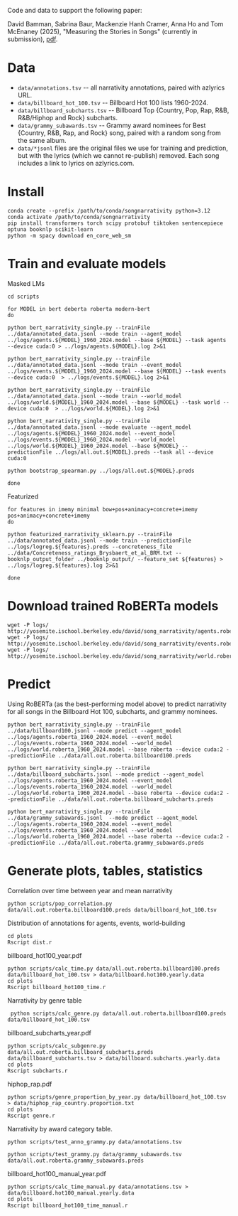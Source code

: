 Code and data to support the following paper:

David Bamman, Sabrina Baur, Mackenzie Hanh Cramer, Anna Ho and Tom
 McEnaney (2025), "Measuring the Stories in Songs" (currently in submission), [pdf](https://osf.io/preprints/socarxiv/5ys9c_v1).

# Data

* `data/annotations.tsv` -- all narrativity annotations, paired with azlyrics URL.
* `data/billboard_hot_100.tsv` -- Billboard Hot 100 lists 1960-2024.
* `data/billboard_subcharts.tsv` -- Billboard Top {Country, Pop, Rap, R&B, R&B/Hiphop and Rock} subcharts.
* `data/grammy_subawards.tsv` -- Grammy award nominees for Best {Country, R&B, Rap, and Rock} song, paired with a random song from the same album.
* `data/*jsonl` files are the original files we use for training and prediction, but with the lyrics (which we cannot re-publish) removed.  Each song includes a link to lyrics on azlyrics.com.


# Install 

```
conda create --prefix /path/to/conda/songnarrativity python=3.12
conda activate /path/to/conda/songnarrativity
pip install transformers torch scipy protobuf tiktoken sentencepiece optuna booknlp scikit-learn
python -m spacy download en_core_web_sm
```


# Train and evaluate models

Masked LMs

```
cd scripts

for MODEL in bert deberta roberta modern-bert
do

python bert_narrativity_single.py --trainFile ../data/annotated_data.jsonl --mode train --agent_model ../logs/agents.${MODEL}_1960_2024.model --base ${MODEL} --task agents --device cuda:0 > ../logs/agents.${MODEL}.log 2>&1

python bert_narrativity_single.py --trainFile ../data/annotated_data.jsonl --mode train --event_model ../logs/events.${MODEL}_1960_2024.model --base ${MODEL} --task events --device cuda:0  > ../logs/events.${MODEL}.log 2>&1

python bert_narrativity_single.py --trainFile ../data/annotated_data.jsonl --mode train --world_model ../logs/world.${MODEL}_1960_2024.model --base ${MODEL} --task world --device cuda:0  > ../logs/world.${MODEL}.log 2>&1

python bert_narrativity_single.py --trainFile ../data/annotated_data.jsonl --mode evaluate --agent_model ../logs/agents.${MODEL}_1960_2024.model --event_model ../logs/events.${MODEL}_1960_2024.model --world_model ../logs/world.${MODEL}_1960_2024.model --base ${MODEL} --predictionFile ../logs/all.out.${MODEL}.preds --task all --device cuda:0

python bootstrap_spearman.py ../logs/all.out.${MODEL}.preds

done

```

Featurized

```
for features in imemy minimal bow+pos+animacy+concrete+imemy pos+animacy+concrete+imemy
do

python featurized_narrativity_sklearn.py --trainFile ../data/annotated_data.jsonl --mode train --predictionFile ../logs/logreg.${features}.preds --concreteness_file ../data/Concreteness_ratings_Brysbaert_et_al_BRM.txt --booknlp_output_folder ../booknlp_output/ --feature_set ${features} > ../logs/logreg.${features}.log 2>&1

done
```


# Download trained RoBERTa models

```
wget -P logs/ http://yosemite.ischool.berkeley.edu/david/song_narrativity/agents.roberta_1960_2024.model
wget -P logs/ http://yosemite.ischool.berkeley.edu/david/song_narrativity/events.roberta_1960_2024.model
wget -P logs/ http://yosemite.ischool.berkeley.edu/david/song_narrativity/world.roberta_1960_2024.model
```

# Predict


Using RoBERTa (as the best-performing model above) to predict narrativity for all songs in the Billboard Hot 100, subcharts, and grammy nominees.

```
python bert_narrativity_single.py --trainFile ../data/billboard100.jsonl --mode predict --agent_model ../logs/agents.roberta_1960_2024.model --event_model ../logs/events.roberta_1960_2024.model --world_model ../logs/world.roberta_1960_2024.model --base roberta --device cuda:2 --predictionFile ../data/all.out.roberta.billboard100.preds

python bert_narrativity_single.py --trainFile ../data/billboard_subcharts.jsonl --mode predict --agent_model ../logs/agents.roberta_1960_2024.model --event_model ../logs/events.roberta_1960_2024.model --world_model ../logs/world.roberta_1960_2024.model --base roberta --device cuda:2 --predictionFile ../data/all.out.roberta.billboard_subcharts.preds

python bert_narrativity_single.py --trainFile ../data/grammy_subawards.jsonl  --mode predict --agent_model ../logs/agents.roberta_1960_2024.model --event_model ../logs/events.roberta_1960_2024.model --world_model ../logs/world.roberta_1960_2024.model --base roberta --device cuda:2 --predictionFile ../data/all.out.roberta.grammy_subawards.preds
``` 

# Generate plots, tables, statistics


Correlation over time between year and mean narrativity

```
python scripts/pop_correlation.py data/all.out.roberta.billboard100.preds data/billboard_hot_100.tsv
```


Distribution of annotations for agents, events, world-building

```
cd plots
Rscript dist.r 
```

billboard\_hot100\_year.pdf

```
python scripts/calc_time.py data/all.out.roberta.billboard100.preds data/billboard_hot_100.tsv > data/billboard.hot100.yearly.data
cd plots
Rscript billboard_hot100_time.r
```

Narrativity by genre table

```
 python scripts/calc_genre.py data/all.out.roberta.billboard100.preds data/billboard_hot_100.tsv
```

billboard\_subcharts\_year.pdf

```
python scripts/calc_subgenre.py data/all.out.roberta.billboard_subcharts.preds data/billboard_subcharts.tsv > data/billboard.subcharts.yearly.data
cd plots
Rscript subcharts.r
```

hiphop\_rap.pdf

```
python scripts/genre_proportion_by_year.py data/billboard_hot_100.tsv > data/hiphop_rap_country.proportion.txt
cd plots
Rscript genre.r
```

Narrativity by award category table.

```
python scripts/test_anno_grammy.py data/annotations.tsv

python scripts/test_grammy.py data/grammy_subawards.tsv data/all.out.roberta.grammy_subawards.preds 
```

billboard\_hot100\_manual\_year.pdf

```
python scripts/calc_time_manual.py data/annotations.tsv > data/billboard.hot100_manual.yearly.data
cd plots
Rscript billboard_hot100_time_manual.r 
```